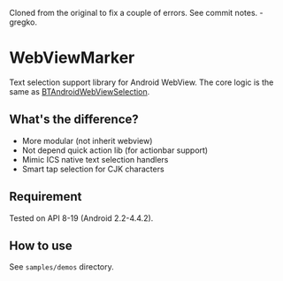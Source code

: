Cloned from the original to fix a couple of errors. See commit notes. - gregko.

WebViewMarker
=============

Text selection support library for Android WebView. The core logic is the same as [BTAndroidWebViewSelection](https://github.com/btate/BTAndroidWebViewSelection).

## What's the difference?
- More modular (not inherit webview)
- Not depend quick action lib (for actionbar support)
- Mimic ICS native text selection handlers
- Smart tap selection for CJK characters

## Requirement
Tested on API 8-19 (Android 2.2-4.4.2).

## How to use
See `samples/demos` directory.
